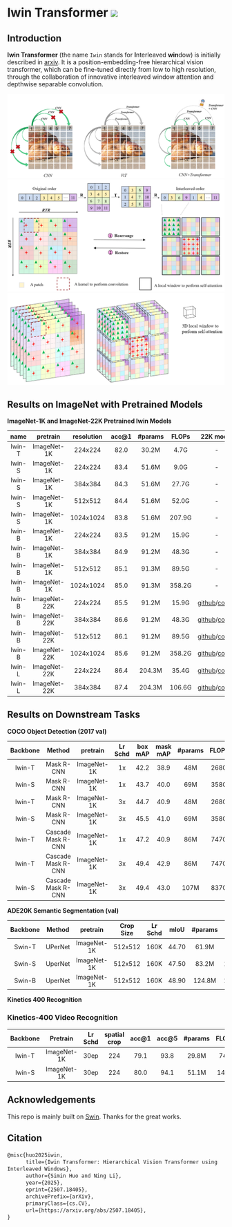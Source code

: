# Iwin Transformer  <a href="https://arxiv.org/abs/2507.18405"><img src="https://img.shields.io/static/v1?label=Paper&message=Arxiv:Iwin&color=red&logo=arxiv"></a> &ensp;

## Introduction

**Iwin Transformer** (the name `Iwin` stands for **I**nterleaved **win**dow) is initially described in [arxiv](https://arxiv.org/abs/2507.18405). It is a position-embedding-free hierarchical vision transformer, which can be fine-tuned directly from low to high resolution, through the collaboration of innovative interleaved window attention and depthwise separable convolution.

![teaser](classification/figures/teaser1.PNG)
![teaser](classification/figures/teaser2.PNG)
![teaser](classification/figures/teaser3.PNG)

## Results on ImageNet with Pretrained Models

**ImageNet-1K and ImageNet-22K Pretrained Iwin Models**

| name | pretrain | resolution | acc@1 | #params | FLOPs | 22K model | 1K model |
| :---: | :---: | :---: | :---: | :---: | :---: |:---: |:---: |
| Iwin-T | ImageNet-1K | 224x224 | 82.0 | 30.2M | 4.7G | - | [github](https://github.com/Cominder/Iwin-Transformer/releases/download/v1.0/iwin_tiny_patch4_window7_224.pth)/[config](configs/iwin/iwin_tiny_patch4_window7_224.yaml) |
| Iwin-S | ImageNet-1K | 224x224 | 83.4 | 51.6M | 9.0G | - | [github](https://github.com/Cominder/Iwin-Transformer/releases/download/v1.0/iwin_small_patch4_window7_224.pth)/[config](configs/iwin/iwin_small_patch4_window7_224.yaml) |
| Iwin-S | ImageNet-1K | 384x384 | 84.3 | 51.6M | 27.7G | - | [github](https://github.com/Cominder/Iwin-Transformer/releases/download/v1.0/iwin_small_patch4_window12_384.pth)/[config](configs/iwin/iwin_small_patch4_window12_384_finetune.yaml) |
| Iwin-S | ImageNet-1K | 512x512 | 84.4 | 51.6M | 52.0G | - | [github](https://github.com/Cominder/Iwin-Transformer/releases/download/v1.0/iwin_small_patch4_window16_512.pth)/[config](configs/iwin/iwin_small_patch4_window16_512_finetune.yaml) |
| Iwin-S | ImageNet-1K | 1024x1024 | 83.8 | 51.6M | 207.9G | - | [github](https://github.com/Cominder/Iwin-Transformer/releases/download/v1.0/iwin_small_patch4_window16_1024.pth)/[config](configs/iwin/iwin_small_patch4_window16_1024_finetune.yaml) |
| Iwin-B | ImageNet-1K | 224x224 | 83.5 | 91.2M | 15.9G | - | [github](https://github.com/Cominder/Iwin-Transformer/releases/download/v1.0/iwin_base_patch4_window7_224.pth)/[config](configs/iwin/iwin_base_patch4_window7_224.yaml) |
| Iwin-B | ImageNet-1K | 384x384 | 84.9 | 91.2M | 48.3G | - | [github](https://github.com/Cominder/Iwin-Transformer/releases/download/v1.0/iwin_base_patch4_window12_384.pth)/[config](configs/iwin/iwin_base_patch4_window12_384_finetune.yaml) |
| Iwin-B | ImageNet-1K | 512x512 | 85.1 | 91.3M | 89.5G | - | [github](https://github.com/Cominder/Iwin-Transformer/releases/download/v1.0/iwin_base_patch4_window16_512.pth)/[config](configs/iwin/iwin_base_patch4_window16_512_finetune.yaml) |
| Iwin-B | ImageNet-1K | 1024x1024 | 85.0 | 91.3M | 358.2G | - | [github](https://github.com/Cominder/Iwin-Transformer/releases/download/v1.0/iwin_base_patch4_window16_1024.pth)/[config](configs/iwin/iwin_base_patch4_window16_1024_finetune.yaml) |
| Iwin-B | ImageNet-22K | 224x224 | 85.5 | 91.2M | 15.9G | [github](https://github.com/Cominder/Iwin-Transformer/releases/download/v1.0/iwin_base_patch4_window7_224_22k.pth)/[config](configs/iwin/iwin_base_patch4_window7_224_22k.yaml) | [github](https://github.com/Cominder/Iwin-Transformer/releases/download/v1.0/iwin_base_patch4_window7_224_22kto1k.pth)/[config](configs/iwin/iwin_base_patch4_window7_224_22kto1k_finetune.yaml) |
| Iwin-B | ImageNet-22K | 384x384 | 86.6 | 91.2M | 48.3G | [github](https://github.com/Cominder/Iwin-Transformer/releases/download/v1.0/iwin_base_patch4_window12_384_22k.pth)/[config](configs/iwin/iwin_base_patch4_window12_384_22k.yaml) | [github](https://github.com/Cominder/Iwin-Transformer/releases/download/v1.0/iwin_base_patch4_window12_384_22kto1k.pth)/[config](configs/iwin/iwin_base_patch4_window12_384_22kto1k_finetune.yaml) |
| Iwin-B | ImageNet-22K | 512x512 | 86.1 | 91.2M | 89.5G | [github](https://github.com/Cominder/Iwin-Transformer/releases/download/v1.0/iwin_base_patch4_window16_512_22k.pth)/[config](configs/iwin/iwin_base_patch4_window16_512_22k.yaml) | [github](https://github.com/Cominder/Iwin-Transformer/releases/download/v1.0/iwin_base_patch4_window16_512_22kto1k.pth)/[config](configs/iwin/iwin_base_patch4_window16_512_22kto1k_finetune.yaml) |
| Iwin-B | ImageNet-22K | 1024x1024 | 85.6 | 91.2M | 358.2G | [github](https://github.com/Cominder/Iwin-Transformer/releases/download/v1.0/iwin_base_patch4_window16_1024_22k.pth)/[config](configs/iwin/iwin_base_patch4_window16_1024_22k.yaml) | [github](https://github.com/Cominder/Iwin-Transformer/releases/download/v1.0/iwin_base_patch4_window16_1024_22kto1k.pth)/[config](configs/iwin/iwin_base_patch4_window16_1024_22kto1k_finetune.yaml) |
| Iwin-L | ImageNet-22K | 224x224 | 86.4 | 204.3M | 35.4G | [github](https://github.com/Cominder/Iwin-Transformer/releases/download/v1.0/iwin_large_patch4_window7_224_22k.pth)/[config](configs/iwin/iwin_large_patch4_window7_224_22k.yaml) | [github](https://github.com/Cominder/Iwin-Transformer/releases/download/v1.0/iwin_large_patch4_window7_224_22kto1k.pth)/[config](configs/iwin/iwin_large_patch4_window7_224_22kto1k_finetune.yaml) |
| Iwin-L | ImageNet-22K | 384x384 | 87.4 | 204.3M | 106.6G | [github](https://github.com/Cominder/Iwin-Transformer/releases/download/v1.0/iwin_large_patch4_window12_384_22k.pth)/[config](configs/iwin/iwin_large_patch4_window12_384_22k.yaml) | [github](https://github.com/Cominder/Iwin-Transformer/releases/download/v1.0/iwin_large_patch4_window12_384_22kto1k.pth)/[config](configs/iwin/iwin_large_patch4_window12_384_22kto1k_finetune.yaml) |



## Results on Downstream Tasks

**COCO Object Detection (2017 val)**

| Backbone | Method | pretrain | Lr Schd | box mAP | mask mAP | #params | FLOPs | model
| :---: | :---: | :---: | :---: | :---: | :---: | :---: | :---: | :---: |
| Iwin-T | Mask R-CNN | ImageNet-1K | 1x | 42.2 | 38.9 | 48M | 268G |  [github](https://github.com/Cominder/Iwin-Transformer/releases/download/v1.0/iwin_tiny_window7_mask_rcnn_1x_coco.pth)|
| Iwin-S | Mask R-CNN | ImageNet-1K | 1x | 43.7 | 40.0 | 69M | 358G |  [github](https://github.com/Cominder/Iwin-Transformer/releases/download/v1.0/iwin_small_window7_mask_rcnn_1x_coco.pth)|
| Iwin-T | Mask R-CNN | ImageNet-1K | 3x | 44.7 | 40.9 | 48M | 268G | [github](https://github.com/Cominder/Iwin-Transformer/releases/download/v1.0/iwin_tiny_window7_mask_rcnn_3x_coco.pth)|
| Iwin-S | Mask R-CNN | ImageNet-1K | 3x | 45.5 | 41.0 | 69M | 358G | [github](https://github.com/Cominder/Iwin-Transformer/releases/download/v1.0/iwin_small_window7_mask_rcnn_3x_coco.pth)|
| Iwin-T | Cascade Mask R-CNN | ImageNet-1K | 1x | 47.2 | 40.9 | 86M | 747G | [github](https://github.com/Cominder/Iwin-Transformer/releases/download/v1.0/iwin_tiny_window7_cascade_mask_rcnn_1x_coco.pth)|
| Iwin-T | Cascade Mask R-CNN | ImageNet-1K | 3x | 49.4 | 42.9 | 86M | 747G | [github](https://github.com/Cominder/Iwin-Transformer/releases/download/v1.0/iwin_tiny_window7_cascade_mask_rcnn_3x_coco.pth)|
| Iwin-S | Cascade Mask R-CNN | ImageNet-1K | 3x | 49.4 | 43.0 | 107M | 837G | [github](https://github.com/Cominder/Iwin-Transformer/releases/download/v1.0/iwin_small_window7_cascade_mask_rcnn_3x_coco.pth)|


**ADE20K Semantic Segmentation (val)**

| Backbone | Method | pretrain | Crop Size | Lr Schd | mIoU | #params | FLOPs | model |
| :---: | :---: | :---: | :---: | :---: | :---: | :---: | :---: | :---: | 
| Swin-T | UPerNet | ImageNet-1K | 512x512 | 160K | 44.70 | 61.9M | 946G | [github](https://github.com/Cominder/Iwin-Transformer/releases/download/v1.0/iwin_tiny_patch4_window7_512_ade20k_1k.pth)|
| Swin-S | UperNet | ImageNet-1K | 512x512 | 160K | 47.50 | 83.2M | 1038G | [github](https://github.com/Cominder/Iwin-Transformer/releases/download/v1.0/iwin_small_patch4_window7_512_ade20k_1k.pth)|
| Swin-B | UperNet | ImageNet-1K | 512x512 | 160K | 48.90 | 124.8M | 1189G | [github](https://github.com/Cominder/Iwin-Transformer/releases/download/v1.0/iwin_base_patch4_window7_512_ade20k_1k.pth)|


**Kinetics 400 Recognition**


### **Kinetics-400 Video Recognition**

| Backbone | Pretrain | Lr Schd | spatial crop | acc@1 | acc@5 | #params | FLOPs | config | model |
| :---: | :---: | :---: | :---: | :---: | :---: | :---: | :---: | :---: | :---: |
| Iwin-T | ImageNet-1K | 30ep | 224 | 79.1 | 93.8 | 29.8M | 74G | [config](video_recognition/configs/recognition/iwin/iwin_tiny_patch244_window77_kinetics400_1k.py) |[github](https://github.com/Cominder/Iwin-Transformer/releases/download/v1.0/iwin_tiny_patch244_window77_kinetics400_1k.pth) |
| Iwin-S | ImageNet-1K | 30ep | 224 | 80.0 | 94.1 | 51.1M | 140G | [config](video_recognition/configs/recognition/iwin/iwin_small_patch244_window77_kinetics400_1k.py) | [github](https://github.com/SwinTransformer/storage/releases/download/v1.0/iwin_small_patch244_window77_kinetics400_1k.pth) |





## Acknowledgements 

This repo is mainly built on [Swin](https://github.com/microsoft/Swin-Transformer). Thanks for the great works.


## Citation

```
@misc{huo2025iwin,
      title={Iwin Transformer: Hierarchical Vision Transformer using Interleaved Windows}, 
      author={Simin Huo and Ning Li},
      year={2025},
      eprint={2507.18405},
      archivePrefix={arXiv},
      primaryClass={cs.CV},
      url={https://arxiv.org/abs/2507.18405}, 
}
```


